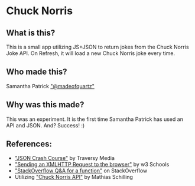 Chuck Norris
=======

What is this?
-----------

This is a small app utilizing JS+JSON to return jokes from the Chuck Norris Joke API. On Refresh, it will load a new Chuck Norris joke every time.


Who made this?
-----------

Samantha Patrick
["@madeofquartz"](https://twitter.com/madeofquartz)


Why was this made?
-----------

This was an experiment. It is the first time Samantha Patrick has used an API and JSON. And? Success! :)


References:
-----------
* ["JSON Crash Course"](https://www.youtube.com/watch?v=wI1CWzNtE-M) by Traversy Media	
* ["Sending an XMLHTTP Request to the browser"](https://www.w3schools.com/xml/xml_http.asp) by w3 Schools
* ["StackOverflow Q&A for a function"](https://stackoverflow.com/questions/34579144/empty-return-value-when-parsing-json-using-xmlhttprequest) on StackOverflow
* Utilizing ["Chuck Norris API"](https://api.chucknorris.io/) by Mathias Schilling